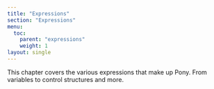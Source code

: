 ```yaml
---
title: "Expressions"
section: "Expressions"
menu:
  toc:
    parent: "expressions"
    weight: 1
layout: single
---
```


This chapter covers the various expressions that make up Pony. From variables to control structures and more.
